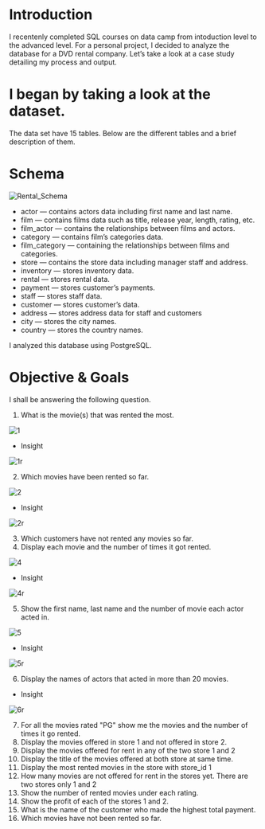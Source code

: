 # Introduction
I recentenly completed SQL courses on data camp from intoduction level to the advanced level. For a personal project, I decided to analyze the database for a DVD rental company. Let’s take a look at a case study detailing my process and output.

# I began by taking a look at the dataset. 
The data set have 15 tables.
Below are the different tables and a brief description of them.

# Schema
![Rental_Schema](https://user-images.githubusercontent.com/78624637/178349512-e5d50905-9b77-4535-819b-a89277ac2a1a.PNG)

* actor — contains actors data including first name and last name.
* film — contains films data such as title, release year, length, rating, etc.
* film_actor — contains the relationships between films and actors.
* category — contains film’s categories data.
* film_category — containing the relationships between films and categories.
* store — contains the store data including manager staff and address.
* inventory — stores inventory data.
* rental — stores rental data.
* payment — stores customer’s payments.
* staff — stores staff data.
* customer — stores customer’s data.
* address — stores address data for staff and customers
* city — stores the city names.
* country — stores the country names.

I analyzed this database using PostgreSQL.

# Objective & Goals
I shall be answering the following question.
1. What is the movie(s) that was rented the most.

![1](https://user-images.githubusercontent.com/78624637/178349823-babcad61-cf31-41d1-9e66-4bf0fca5ee26.PNG)

* Insight

![1r](https://user-images.githubusercontent.com/78624637/178349997-02658143-cfc3-423e-9d5f-853cab8d8f72.PNG)

2. Which movies have been rented so far.

![2](https://user-images.githubusercontent.com/78624637/178350215-bb433c90-59cf-454a-89c4-3ba1534118d7.PNG)

* Insight

![2r](https://user-images.githubusercontent.com/78624637/178350442-4d7e0c45-bb7c-4cdc-b833-85945c82c0c3.PNG)

3. Which customers have not rented any movies so far.
4. Display each movie and the number of times it got rented.

![4](https://user-images.githubusercontent.com/78624637/178350687-2b5a8311-f803-4556-bd4c-787197bf199d.PNG)

 * Insight
 
 ![4r](https://user-images.githubusercontent.com/78624637/178350939-c4a86894-c1b9-4117-b875-91ef5ff199e3.PNG)
 
5. Show the first name, last name and the number of movie each actor acted in.

![5](https://user-images.githubusercontent.com/78624637/178351171-68b4a092-17a8-4462-a6e5-d9c45f06ddfd.PNG)

* Insight

![5r](https://user-images.githubusercontent.com/78624637/178351460-4237f14e-04e5-40b7-88c3-8290be9680c3.PNG)


6. Display the names of actors that acted in more than 20 movies.

* Insight

![6r](https://user-images.githubusercontent.com/78624637/178351702-5ce4dbef-6786-45de-9d2d-41f92f1b95b0.PNG)


7. For all the movies rated "PG" show me the movies and the number of times it go rented.
8. Display the movies offered in store 1 and not offered in store 2.
9. Display the movies offered for rent in any of the two store 1 and 2
10. Display the title of the movies offered at both store at same time.
11. Display the most rented movies in the store with store_id 1
12. How many movies are not offered for rent in the stores yet. There are two stores only 1 and 2
13. Show the number of rented movies under each rating.
14. Show the profit of each of the stores 1 and 2.
15. What is the name of the customer who made the highest total payment.
16. Which movies have not been rented so far.

